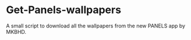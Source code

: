 # Get-Panels-wallpapers
A small script to download all the wallpapers from the new PANELS app by MKBHD.
